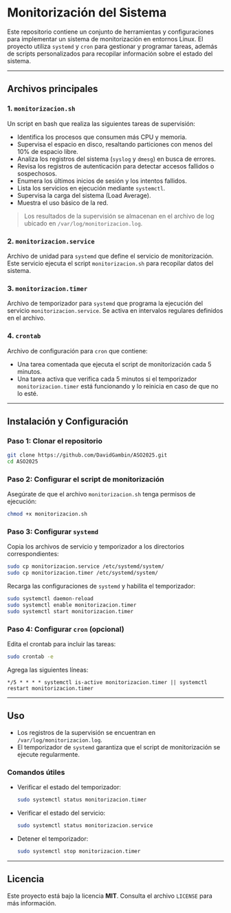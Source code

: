 # Monitorización del Sistema

Este repositorio contiene un conjunto de herramientas y configuraciones para implementar un sistema de monitorización en entornos Linux. El proyecto utiliza `systemd` y `cron` para gestionar y programar tareas, además de scripts personalizados para recopilar información sobre el estado del sistema.

---

## Archivos principales

### 1. `monitorizacion.sh`
Un script en bash que realiza las siguientes tareas de supervisión:
- Identifica los procesos que consumen más CPU y memoria.
- Supervisa el espacio en disco, resaltando particiones con menos del 10% de espacio libre.
- Analiza los registros del sistema (`syslog` y `dmesg`) en busca de errores.
- Revisa los registros de autenticación para detectar accesos fallidos o sospechosos.
- Enumera los últimos inicios de sesión y los intentos fallidos.
- Lista los servicios en ejecución mediante `systemctl`.
- Supervisa la carga del sistema (Load Average).
- Muestra el uso básico de la red.

> Los resultados de la supervisión se almacenan en el archivo de log ubicado en `/var/log/monitorizacion.log`.

### 2. `monitorizacion.service`
Archivo de unidad para `systemd` que define el servicio de monitorización. Este servicio ejecuta el script `monitorizacion.sh` para recopilar datos del sistema.

### 3. `monitorizacion.timer`
Archivo de temporizador para `systemd` que programa la ejecución del servicio `monitorizacion.service`. Se activa en intervalos regulares definidos en el archivo.

### 4. `crontab`
Archivo de configuración para `cron` que contiene:
- Una tarea comentada que ejecuta el script de monitorización cada 5 minutos.
- Una tarea activa que verifica cada 5 minutos si el temporizador `monitorizacion.timer` está funcionando y lo reinicia en caso de que no lo esté.

---

## Instalación y Configuración

### Paso 1: Clonar el repositorio
```bash
git clone https://github.com/DavidGambin/ASO2025.git
cd ASO2025
```

### Paso 2: Configurar el script de monitorización
Asegúrate de que el archivo `monitorizacion.sh` tenga permisos de ejecución:
```bash
chmod +x monitorizacion.sh
```

### Paso 3: Configurar `systemd`
Copia los archivos de servicio y temporizador a los directorios correspondientes:
```bash
sudo cp monitorizacion.service /etc/systemd/system/
sudo cp monitorizacion.timer /etc/systemd/system/
```
Recarga las configuraciones de `systemd` y habilita el temporizador:
```bash
sudo systemctl daemon-reload
sudo systemctl enable monitorizacion.timer
sudo systemctl start monitorizacion.timer
```

### Paso 4: Configurar `cron` (opcional)
Edita el crontab para incluir las tareas:
```bash
sudo crontab -e
```
Agrega las siguientes líneas:
```
*/5 * * * * systemctl is-active monitorizacion.timer || systemctl restart monitorizacion.timer
```

---

## Uso
- Los registros de la supervisión se encuentran en `/var/log/monitorizacion.log`.
- El temporizador de `systemd` garantiza que el script de monitorización se ejecute regularmente.

### Comandos útiles
- Verificar el estado del temporizador:
  ```bash
  sudo systemctl status monitorizacion.timer
  ```
- Verificar el estado del servicio:
  ```bash
  sudo systemctl status monitorizacion.service
  ```
- Detener el temporizador:
  ```bash
  sudo systemctl stop monitorizacion.timer
  ```

---

## Licencia
Este proyecto está bajo la licencia **MIT**. Consulta el archivo `LICENSE` para más información.

